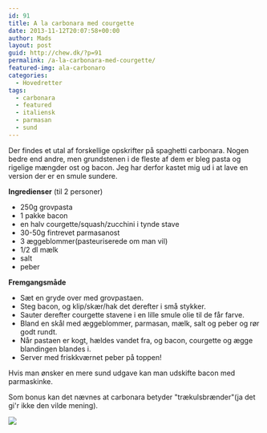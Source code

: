 ```yaml
---
id: 91
title: A la carbonara med courgette
date: 2013-11-12T20:07:58+00:00
author: Mads
layout: post
guid: http://chew.dk/?p=91
permalink: /a-la-carbonara-med-courgette/
featured-img: ala-carbonaro
categories:
  - Hovedretter
tags:
  - carbonara
  - featured
  - italiensk
  - parmasan
  - sund
---
```

Der findes et utal af forskellige opskrifter på spaghetti carbonara. Nogen bedre end andre, men grundstenen i de fleste af dem er bleg pasta og rigelige mængder ost og bacon. Jeg har derfor kastet mig ud i at lave en version der er en smule sundere.<!--more-->

**Ingredienser** (til 2 personer)

  * 250g grovpasta
  * 1 pakke bacon
  * en halv courgette/squash/zucchini i tynde stave
  * 30-50g fintrevet parmasanost
  * 3 æggeblommer(pasteuriserede om man vil)
  * 1/2 dl mælk
  * salt
  * peber

**Fremgangsmåde**

  * Sæt en gryde over med grovpastaen.
  * Steg bacon, og klip/skær/hak det derefter i små stykker.
  * Sauter derefter courgette stavene i en lille smule olie til de får farve.
  * Bland en skål med æggeblommer, parmasan, mælk, salt og peber og rør godt rundt.
  * Når pastaen er kogt, hældes vandet fra, og bacon, courgette og ægge blandingen blandes i.
  * Server med friskkværnet peber på toppen!

Hvis man ønsker en mere sund udgave kan man udskifte bacon med parmaskinke.

Som bonus kan det nævnes at carbonara betyder "trækulsbrænder"(ja det gi'r ikke den vilde mening).

<a href="http://chew.dk/wp-content/uploads/ala-carbonara2.jpg"><img src="http://chew.dk/wp-content/uploads/ala-carbonara2-1024x691.jpg" /></a>
